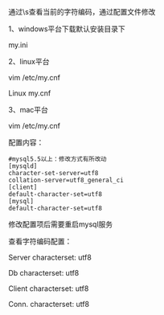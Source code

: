 通过\s查看当前的字符编码，通过配置文件修改

1、windows平台下载默认安装目录下

my.ini

2、linux平台

vim /etc/my.cnf

Linux my.cnf

3、mac平台

vim /etc/my.cnf



配置内容：

```
#mysql5.5以上：修改方式有所改动
[mysqld]
character-set-server=utf8
collation-server=utf8_general_ci
[client]
default-character-set=utf8
[mysql]
default-character-set=utf8
```



修改配置项后需要重启mysql服务

查看字符编码配置：

Server characterset:	utf8

Db     characterset:	utf8

Client characterset:	utf8

Conn.  characterset:	utf8